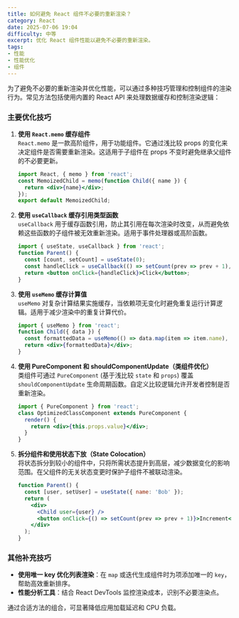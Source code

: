 ```yaml
---
title: 如何避免 React 组件不必要的重新渲染？
category: React
date: 2025-07-06 19:04
difficulty: 中等
excerpt: 优化 React 组件性能以避免不必要的重新渲染。
tags:
- 性能
- 性能优化
- 组件
---
```

为了避免不必要的重新渲染并优化性能，可以通过多种技巧管理和控制组件的渲染行为。常见方法包括使用内置的 React API 来处理数据缓存和控制渲染逻辑：

### 主要优化技巧  
1. **使用 `React.memo` 缓存组件**  
   `React.memo` 是一款高阶组件，用于功能组件。它通过浅比较 props 的变化来决定组件是否需要重新渲染。这适用于子组件在 props 不变时避免继承父组件的不必要更新。  
   ```jsx
   import React, { memo } from 'react';
   const MemoizedChild = memo(function Child({ name }) {
     return <div>{name}</div>;
   });
   export default MemoizedChild;
   ```  

2. **使用 `useCallback` 缓存引用类型函数**  
   `useCallback` 用于缓存函数引用，防止其引用在每次渲染时改变，从而避免依赖这些函数的子组件被无效重新渲染。适用于事件处理器或高阶函数。  
   ```jsx
   import { useState, useCallback } from 'react';
   function Parent() {
     const [count, setCount] = useState(0);
     const handleClick = useCallback(() => setCount(prev => prev + 1), []);
     return <button onClick={handleClick}>Click</button>;
   }
   ```

3. **使用 `useMemo` 缓存计算值**  
   `useMemo` 对复杂计算结果实施缓存，当依赖项无变化时避免重复运行计算逻辑。适用于减少渲染中的重复计算代价。  
   ```jsx
   import { useMemo } from 'react';
   function Child({ data }) {
     const formattedData = useMemo(() => data.map(item => item.name), [data]);
     return <div>{formattedData}</div>;
   }
   ```  

4. **使用 PureComponent 和 shouldComponentUpdate（类组件优化）**  
   类组件可通过 `PureComponent` (基于浅比较 `state` 和 `props`) 覆盖 `shouldComponentUpdate` 生命周期函数。自定义比较逻辑允许开发者控制是否重新渲染。  
   ```jsx
   import { PureComponent } from 'react';
   class OptimizedClassComponent extends PureComponent {
     render() {
       return <div>{this.props.value}</div>;
     }
   }
   ```  

5. **拆分组件和使用状态下放（State Colocation）**  
   将状态拆分到较小的组件中，只将所需状态提升到高层，减少数据变化的影响范围。在父组件的无关状态变更时保护子组件不被联动渲染。  
   ```jsx
   function Parent() {
     const [user, setUser] = useState({ name: 'Bob' });
     return (
       <div>
         <Child user={user} />
         <button onClick={() => setCount(prev => prev + 1)}>Increment</button>
       </div>
     );
   }
   ```  

### 其他补充技巧  
- **使用唯一 key 优化列表渲染**：在 `map` 或迭代生成组件时为项添加唯一的 `key`，帮助高效重新排序。  
- **性能分析工具**：结合 React DevTools 监控渲染成本，识别不必要渲染点。

通过合适方法的组合，可显著降低应用加载延迟和 CPU 负载。
